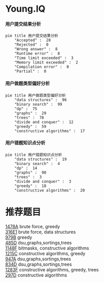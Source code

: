 # Young.IQ

<!-- tabs:start -->



#### **用户提交结果分析**

```mermaid
pie title 用户提交结果分析
    "Accepted" :  28
    "Rejected" :  0
    "Wrong answer" :  8
    "Runtime error" :  8
    "Time limit exceeded" :  3
    "Memory limit exceeded" :  2
    "Compilation error" :  0
    "Partial" :  0
```

#### **用户做题类型偏好分析**

```mermaid
pie title 用户做题类型偏好分析
    "data structures" :  96
    "binary search" :  99
    "dp" :  75
    "graphs" :  29
    "trees" :  78
    "divide and conquer" :  12
    "greedy" :  59
    "constructive algorithms" :  17
```
#### **用户错题知识点分析**

```mermaid
pie title 用户错题知识点分析
    "data structures" :  19
    "binary search" :  4
    "dp" :  14
    "graphs" :  90
    "trees" :  3
    "divide and conquer" :  3
    "greedy" :  18
    "constructive algorithms" :  20
```



<!-- tabs:end -->
# 推荐题目
[1478A](https://codeforces.com/contest/1478/problem/A)		brute force,
                        greedy		  
[316E1](https://codeforces.com/contest/316E/problem/1)		brute force,
                        data structures		  
[979B](https://codeforces.com/contest/979/problem/B)		greedy		  
[485D](https://codeforces.com/contest/485/problem/D)		dsu,graphs,sortings,trees		  
[1148F](https://codeforces.com/contest/1148/problem/F)		bitmasks,
                        constructive algorithms		  
[1215C](https://codeforces.com/contest/1215/problem/C)		constructive algorithms,
                        greedy		  
[947A](https://codeforces.com/contest/947/problem/A)		dsu,graphs,sortings,trees		  
[834D](https://codeforces.com/contest/834/problem/D)		dsu,graphs,sortings,trees		  
[1283F](https://codeforces.com/contest/1283/problem/F)		constructive algorithms,
                        greedy,
                        trees		  
[297D](https://codeforces.com/contest/297/problem/D)		constructive algorithms		  
